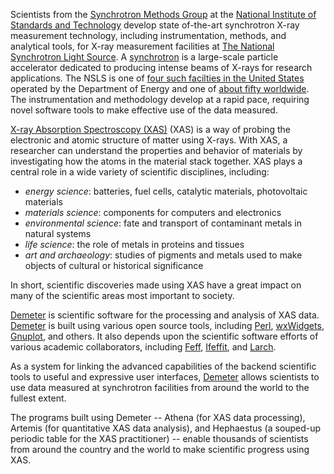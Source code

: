Scientists from the
[Synchrotron Methods Group](http://www.nist.gov/mml/mmsd/synchrotron_methods/index.cfm)
at the
[National Institute of Standards and Technology](http://www.nist.gov)
develop state of-the-art synchrotron X-ray measurement technology,
including instrumentation, methods, and analytical tools, for X-ray
measurement facilities at
[The National Synchrotron Light Source](http://www.bnl.gov/ps).  A
[synchrotron](http://en.wikipedia.org/wiki/Synchrotron) is a
large-scale particle accelerator dedicated to producing intense beams
of X-rays for research applications.  The NSLS is one of
[four such facilties in the United States](http://science.energy.gov/user-facilities/basic-energy-sciences/)
operated by the Department of Energy and one of
[about fifty worldwide](http://www.lightsources.org/light-source-facility-information).
The instrumentation and methodology develop at a rapid pace, requiring
novel software tools to make effective use of the data measured.

[X-ray Absorption Spectroscopy (XAS)](http://en.wikipedia.org/wiki/EXAFS)
(XAS) is a way of probing the electronic and atomic structure of
matter using X-rays.  With XAS, a researcher can understand the
properties and behavior of materials by investigating how the atoms in
the material stack together.  XAS plays a central role in a wide
variety of scientific disciplines, including:

 * _energy science_: batteries, fuel cells, catalytic materials,
   photovoltaic materials
 * _materials science_: components for computers and electronics
 * _environmental science_: fate and transport of contaminant
   metals in natural systems
 * _life science_: the role of metals in proteins and tissues
 * _art and archaeology_: studies of pigments and metals used to make
   objects of cultural or historical significance

In short, scientific discoveries made using XAS have a great impact on
many of the scientific areas most important to society.

[Demeter](https://github.com/bruceravel/demeter) is scientific
software for the processing and analysis of XAS data.
[Demeter](https://github.com/bruceravel/demeter) is built using
various open source tools, including [Perl](http://www.perl.org),
[wxWidgets](http://www.wxwidgets.org/),
[Gnuplot](http://www.gnuplot.info), and others.  It also depends upon
the scientific software efforts of various academic collaborators,
including [Feff](http://www.feffproject.org/),
[Ifeffit](https://github.com/newville/ifeffit), and
[Larch](https://github.com/xraypy/xraylarch).

As a system for linking the advanced capabilities of the backend
scientific tools to useful and expressive user interfaces,
[Demeter](https://github.com/bruceravel/demeter) allows scientists to
use data measured at synchrotron facilities from around the world to
the fullest extent.

The programs built using Demeter -- Athena (for XAS data processing),
Artemis (for quantitative XAS data analysis), and Hephaestus (a
souped-up periodic table for the XAS practitioner) -- enable thousands
of scientists from around the country and the world to make scientific
progress using XAS.
